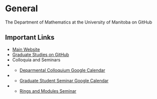 # General
The Department of Mathematics at the University of Manitoba on GitHub

## Important Links
  - [Main Website](https://umanitoba.ca/science/mathematics)
  - [Graduate Studies on GitHub](https://github.com/umanitoba-math/grad-studies)
  - Colloquia and Seminars
  - - [Deparmental Colloquium Google Calendar](https://calendar.google.com/calendar/embed?src=840d5f2e955ab7313f26b18ff3b88a14e0053e77699266b16beacf9841d6815b%40group.calendar.google.com)
  - - [Graduate Student Seminar Google Calendar](https://calendar.google.com/calendar/embed?src=4d305d91d3c5364a787c9e8ad422a54abd16111218974d236e0975871fc3f0a6%40group.calendar.google.com)
  - - [Rings and Modules Seminar](https://server.math.umanitoba.ca/~tkucera/RMseminar.html)
